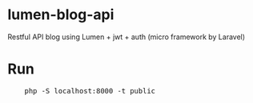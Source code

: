 # lumen-blog-api
Restful API blog using Lumen + jwt + auth  (micro framework by Laravel)

# Run
<pre>
    php -S localhost:8000 -t public
</pre>
